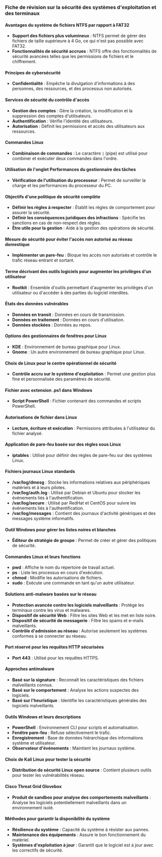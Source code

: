 
### Fiche de révision sur la sécurité des systèmes d'exploitation et des terminaux

#### Avantages du système de fichiers NTFS par rapport à FAT32
- **Support des fichiers plus volumineux** : NTFS permet de gérer des fichiers de taille supérieure à 4 Go, ce qui n'est pas possible avec FAT32.
- **Fonctionnalités de sécurité accrues** : NTFS offre des fonctionnalités de sécurité avancées telles que les permissions de fichiers et le chiffrement.

#### Principes de cybersécurité
- **Confidentialité** : Empêche la divulgation d'informations à des personnes, des ressources, et des processus non autorisés.

#### Services de sécurité du contrôle d'accès
- **Gestion des comptes** : Gère la création, la modification et la suppression des comptes d'utilisateurs.
- **Authentification** : Vérifie l'identité des utilisateurs.
- **Autorisation** : Définit les permissions et accès des utilisateurs aux ressources.

#### Commandes Linux
- **Combinaison de commandes** : Le caractère `|` (pipe) est utilisé pour combiner et exécuter deux commandes dans l'ordre.

#### Utilisation de l'onglet Performances du gestionnaire des tâches
- **Vérification de l'utilisation du processeur** : Permet de surveiller la charge et les performances du processeur du PC.

#### Objectifs d'une politique de sécurité complète
- **Définir les règles à respecter** : Établit les règles de comportement pour assurer la sécurité.
- **Définir les conséquences juridiques des infractions** : Spécifie les sanctions en cas de non-respect des règles.
- **Être utile pour la gestion** : Aide à la gestion des opérations de sécurité.

#### Mesure de sécurité pour éviter l'accès non autorisé au réseau domestique
- **Implémenter un pare-feu** : Bloque les accès non autorisés et contrôle le trafic réseau entrant et sortant.

#### Terme décrivant des outils logiciels pour augmenter les privilèges d'un utilisateur
- **Rootkit** : Ensemble d'outils permettant d'augmenter les privilèges d'un utilisateur ou d'accéder à des parties du logiciel interdites.

#### États des données vulnérables
- **Données en transit** : Données en cours de transmission.
- **Données en traitement** : Données en cours d'utilisation.
- **Données stockées** : Données au repos.

#### Options des gestionnaires de fenêtres pour Linux
- **KDE** : Environnement de bureau graphique pour Linux.
- **Gnome** : Un autre environnement de bureau graphique pour Linux.

#### Choix de Linux pour le centre opérationnel de sécurité
- **Contrôle accru sur le système d'exploitation** : Permet une gestion plus fine et personnalisée des paramètres de sécurité.

#### Fichier avec extension .ps1 dans Windows
- **Script PowerShell** : Fichier contenant des commandes et scripts PowerShell.

#### Autorisations de fichier dans Linux
- **Lecture, écriture et exécution** : Permissions attribuées à l'utilisateur du fichier analysé.

#### Application de pare-feu basée sur des règles sous Linux
- **iptables** : Utilisé pour définir des règles de pare-feu sur des systèmes Linux.

#### Fichiers journaux Linux standards
- **/var/log/dmesg** : Stocke les informations relatives aux périphériques matériels et à leurs pilotes.
- **/var/log/auth.log** : Utilisé par Debian et Ubuntu pour stocker les événements liés à l'authentification.
- **/var/log/secure** : Utilisé par RedHat et CentOS pour suivre les événements liés à l'authentification.
- **/var/log/messages** : Contient des journaux d'activité génériques et des messages système informatifs.

#### Outil Windows pour gérer les listes noires et blanches
- **Éditeur de stratégie de groupe** : Permet de créer et gérer des politiques de sécurité.

#### Commandes Linux et leurs fonctions
- **pwd** : Affiche le nom du répertoire de travail actuel.
- **ps** : Liste les processus en cours d'exécution.
- **chmod** : Modifie les autorisations de fichiers.
- **sudo** : Exécute une commande en tant qu'un autre utilisateur.

#### Solutions anti-malware basées sur le réseau
- **Protection avancée contre les logiciels malveillants** : Protège les terminaux contre les virus et malwares.
- **Dispositif de sécurité Web** : Filtre les sites Web et les met en liste noire.
- **Dispositif de sécurité de messagerie** : Filtre les spams et e-mails malveillants.
- **Contrôle d'admission au réseau** : Autorise seulement les systèmes conformes à se connecter au réseau.

#### Port réservé pour les requêtes HTTP sécurisées
- **Port 443** : Utilisé pour les requêtes HTTPS.

#### Approches antimalware
- **Basé sur la signature** : Reconnaît les caractéristiques des fichiers malveillants connus.
- **Basé sur le comportement** : Analyse les actions suspectes des logiciels.
- **Basé sur l'heuristique** : Identifie les caractéristiques générales des logiciels malveillants.

#### Outils Windows et leurs descriptions
- **PowerShell** : Environnement CLI pour scripts et automatisation.
- **Fenêtre pare-feu** : Refuse sélectivement le trafic.
- **Enregistrement** : Base de données hiérarchique des informations système et utilisateur.
- **Observateur d'événements** : Maintient les journaux système.

#### Choix de Kali Linux pour tester la sécurité
- **Distribution de sécurité Linux open source** : Contient plusieurs outils pour tester les vulnérabilités réseau.

#### Cisco Threat Grid Glovebox
- **Produit de sandbox pour analyse des comportements malveillants** : Analyse les logiciels potentiellement malveillants dans un environnement isolé.

#### Méthodes pour garantir la disponibilité du système
- **Résilience du système** : Capacité du système à résister aux pannes.
- **Maintenance des équipements** : Assure le bon fonctionnement du matériel.
- **Systèmes d'exploitation à jour** : Garantit que le logiciel est à jour avec les correctifs de sécurité.

